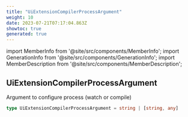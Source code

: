 ```yaml
---
title: "UiExtensionCompilerProcessArgument"
weight: 10
date: 2023-07-21T07:17:04.863Z
showtoc: true
generated: true
---
```

<!-- This file was generated from the Vendure source. Do not modify. Instead, re-run the "docs:build" script -->
import MemberInfo from '@site/src/components/MemberInfo';
import GenerationInfo from '@site/src/components/GenerationInfo';
import MemberDescription from '@site/src/components/MemberDescription';


## UiExtensionCompilerProcessArgument

<GenerationInfo sourceFile="packages/ui-devkit/src/compiler/types.ts" sourceLine="299" packageName="@vendure/ui-devkit" />

Argument to configure process (watch or compile)

```ts title="Signature"
type UiExtensionCompilerProcessArgument = string | [string, any]
```
